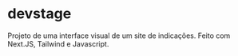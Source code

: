 # devstage
Projeto de uma interface visual de um site de indicações. Feito com Next.JS, Tailwind e Javascript.
